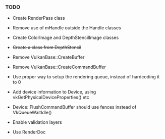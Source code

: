 ### TODO

* Create RenderPass class

* Remove use of mHandle outside the Handle classes
* Create ColorImage and DepthStencilImage classes
* ~~Create a class from DepthStencil~~
* Remove VulkanBase::CreateBuffer
* Remove VulkanBase::CreateCommandBuffer
* Use proper way to setup the rendering queue, instead of hardcoding it to 0
* Add device information to Device, using vkGetPhysicalDeviceProperties() etc
* Device::FlushCommandBuffer should use fences instead of VkQueueWaitIdle()
* Enable validation layers
* Use RenderDoc

